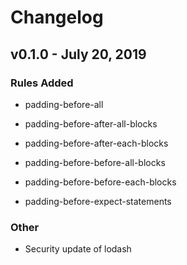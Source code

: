 # Changelog

## v0.1.0 - July 20, 2019

### Rules Added

- padding-before-all

- padding-before-after-all-blocks

- padding-before-after-each-blocks

- padding-before-before-all-blocks

- padding-before-before-each-blocks

- padding-before-expect-statements

### Other

- Security update of lodash
